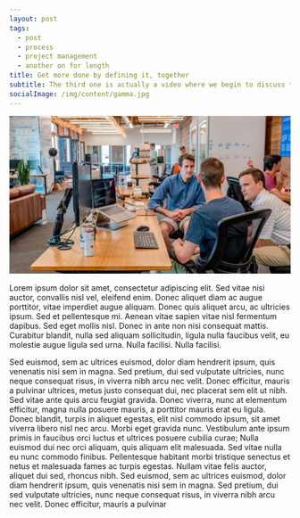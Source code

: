 ```yaml
---
layout: post
tags:
  - post
  - process
  - project management
  - another on for length
title: Get more done by defining it, together
subtitle: The third one is actually a video where we begin to discuss things and stuff
socialImage: /img/content/gamma.jpg
---
```


![alpha](/img/content/gamma.jpg)

<!-- dummy text paragraph -->

Lorem ipsum dolor sit amet, consectetur adipiscing elit. Sed vitae nisi auctor, convallis nisl vel, eleifend enim. Donec aliquet diam ac augue porttitor, vitae imperdiet augue aliquam. Donec quis aliquet arcu, ac ultricies ipsum. Sed et pellentesque mi. Aenean vitae sapien vitae nisl fermentum dapibus. Sed eget mollis nisl. Donec in ante non nisi consequat mattis. Curabitur blandit, nulla sed aliquam sollicitudin, ligula nulla faucibus velit, eu molestie augue ligula sed urna. Nulla facilisi. Nulla facilisi.

<!-- dummy text paragraph -->

Sed euismod, sem ac ultrices euismod, dolor diam hendrerit ipsum, quis venenatis nisi sem in magna. Sed pretium, dui sed vulputate ultricies, nunc neque consequat risus, in viverra nibh arcu nec velit. Donec efficitur, mauris a pulvinar ultrices, metus justo consequat dui, nec placerat sem elit ut nibh. Sed vitae ante quis arcu feugiat gravida. Donec viverra, nunc at elementum efficitur, magna nulla posuere mauris, a porttitor mauris erat eu ligula. Donec blandit, turpis in aliquet egestas, elit nisl commodo ipsum, sit amet viverra libero nisl nec arcu. Morbi eget gravida nunc. Vestibulum ante ipsum primis in faucibus orci luctus et ultrices posuere cubilia curae; Nulla euismod dui nec orci aliquam, quis aliquam elit malesuada. Sed vitae nulla eu nunc commodo finibus. Pellentesque habitant morbi tristique senectus et netus et malesuada fames ac turpis egestas. Nullam vitae felis auctor, aliquet dui sed, rhoncus nibh. Sed euismod, sem ac ultrices euismod, dolor diam hendrerit ipsum, quis venenatis nisi sem in magna. Sed pretium, dui sed vulputate ultricies, nunc neque consequat risus, in viverra nibh arcu nec velit. Donec efficitur, mauris a pulvinar
